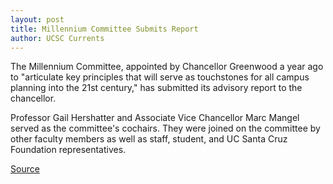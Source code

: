 ```yaml
---
layout: post
title: Millennium Committee Submits Report
author: UCSC Currents
---
```


The Millennium Committee, appointed by Chancellor Greenwood a year ago to "articulate key principles that will serve as touchstones for all campus planning into the 21st century," has submitted its advisory report to the chancellor.

Professor Gail Hershatter and Associate Vice Chancellor Marc Mangel served as the committee's cochairs. They were joined on the committee by other faculty members as well as staff, student, and UC Santa Cruz Foundation representatives.

[Source](http://www1.ucsc.edu/oncampus/currents/98-99/08-10/millennium.htm "Permalink to Millennium Committee Report: 08-10-98")
